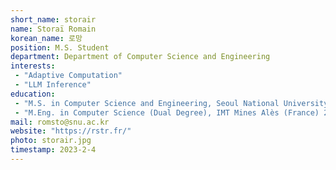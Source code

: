 ```yaml
---
short_name: storair
name: Storaï Romain
korean_name: 로망
position: M.S. Student
department: Department of Computer Science and Engineering
interests:
 - "Adaptive Computation"
 - "LLM Inference"
education:
 - "M.S. in Computer Science and Engineering, Seoul National University 2023~"
 - "M.Eng. in Computer Science (Dual Degree), IMT Mines Alès (France) 2021~"
mail: romsto@snu.ac.kr
website: "https://rstr.fr/"
photo: storair.jpg
timestamp: 2023-2-4
---
```

